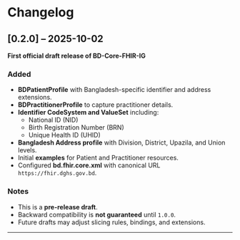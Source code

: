 # Changelog


## [0.2.0] – 2025-10-02  
**First official draft release of BD-Core-FHIR-IG**

### Added
- **BDPatientProfile** with Bangladesh-specific identifier and address extensions.  
- **BDPractitionerProfile** to capture practitioner details.  
- **Identifier CodeSystem and ValueSet** including:  
  - National ID (NID)  
  - Birth Registration Number (BRN)  
  - Unique Health ID (UHID)   
- **Bangladesh Address profile** with Division, District, Upazila, and Union levels.  
- Initial **examples** for Patient and Practitioner resources.  
- Configured **bd.fhir.core.xml** with canonical URL `https://fhir.dghs.gov.bd`.  

### Notes
- This is a **pre-release draft**.  
- Backward compatibility is **not guaranteed** until `1.0.0`.  
- Future drafts may adjust slicing rules, bindings, and extensions.

---
